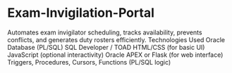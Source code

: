 # Exam-Invigilation-Portal
Automates exam invigilator scheduling, tracks availability, prevents conflicts, and generates duty rosters efficiently.
Technologies Used
Oracle Database (PL/SQL)
SQL Developer / TOAD
HTML/CSS (for basic UI)
JavaScript (optional interactivity)
Oracle APEX or Flask (for web interface)
Triggers, Procedures, Cursors, Functions (PL/SQL logic)
